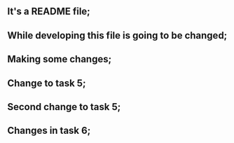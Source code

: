## It's a README file;
## While developing this file is going to be changed;
## Making some changes;
## Change to task 5;
## Second change to task 5;
## Changes in task 6;
